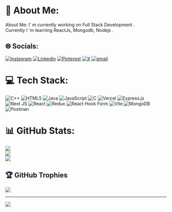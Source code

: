 # 💫 About Me:
About Me: I' m currently working on Full Stack Development . <br>Currently I 'm learning ReactJs, Mongodb, Nodejs . 


## 🌐 Socials:
[![Instagram](https://img.shields.io/badge/Instagram-%23E4405F.svg?logo=Instagram&logoColor=white)](https://instagram.com/kumarimohini924) [![LinkedIn](https://img.shields.io/badge/LinkedIn-%230077B5.svg?logo=linkedin&logoColor=white)](https://linkedin.com/in/mohinikumari100904) [![Pinterest](https://img.shields.io/badge/Pinterest-%23E60023.svg?logo=Pinterest&logoColor=white)](https://pinterest.com/kumarimohini) [![X](https://img.shields.io/badge/X-black.svg?logo=X&logoColor=white)](https://x.com/@mohini961467) [![email](https://img.shields.io/badge/Email-D14836?logo=gmail&logoColor=white)](mailto:kumarimohini924@gmail.com) 

# 💻 Tech Stack:
![C++](https://img.shields.io/badge/c++-%2300599C.svg?style=for-the-badge&logo=c%2B%2B&logoColor=white) ![HTML5](https://img.shields.io/badge/html5-%23E34F26.svg?style=for-the-badge&logo=html5&logoColor=white) ![Java](https://img.shields.io/badge/java-%23ED8B00.svg?style=for-the-badge&logo=openjdk&logoColor=white) ![JavaScript](https://img.shields.io/badge/javascript-%23323330.svg?style=for-the-badge&logo=javascript&logoColor=%23F7DF1E) ![C](https://img.shields.io/badge/c-%2300599C.svg?style=for-the-badge&logo=c&logoColor=white) ![Vercel](https://img.shields.io/badge/vercel-%23000000.svg?style=for-the-badge&logo=vercel&logoColor=white) ![Express.js](https://img.shields.io/badge/express.js-%23404d59.svg?style=for-the-badge&logo=express&logoColor=%2361DAFB) ![Next JS](https://img.shields.io/badge/Next-black?style=for-the-badge&logo=next.js&logoColor=white) ![React](https://img.shields.io/badge/react-%2320232a.svg?style=for-the-badge&logo=react&logoColor=%2361DAFB) ![Redux](https://img.shields.io/badge/redux-%23593d88.svg?style=for-the-badge&logo=redux&logoColor=white) ![React Hook Form](https://img.shields.io/badge/React%20Hook%20Form-%23EC5990.svg?style=for-the-badge&logo=reacthookform&logoColor=white) ![Vite](https://img.shields.io/badge/vite-%23646CFF.svg?style=for-the-badge&logo=vite&logoColor=white) ![MongoDB](https://img.shields.io/badge/MongoDB-%234ea94b.svg?style=for-the-badge&logo=mongodb&logoColor=white) ![Postman](https://img.shields.io/badge/Postman-FF6C37?style=for-the-badge&logo=postman&logoColor=white)
# 📊 GitHub Stats:
![](https://github-readme-stats.vercel.app/api?username=mohinikumari9818&theme=dark&hide_border=false&include_all_commits=false&count_private=false)<br/>
![](https://nirzak-streak-stats.vercel.app/?user=mohinikumari9818&theme=dark&hide_border=false)<br/>
![](https://github-readme-stats.vercel.app/api/top-langs/?username=mohinikumari9818&theme=dark&hide_border=false&include_all_commits=false&count_private=false&layout=compact)

## 🏆 GitHub Trophies
![](https://github-profile-trophy.vercel.app/?username=mohinikumari9818&theme=radical&no-frame=false&no-bg=true&margin-w=4)

---
[![](https://visitcount.itsvg.in/api?id=mohinikumari9818&icon=0&color=0)](https://visitcount.itsvg.in)

<!-- Proudly created with GPRM ( https://gprm.itsvg.in ) -->
